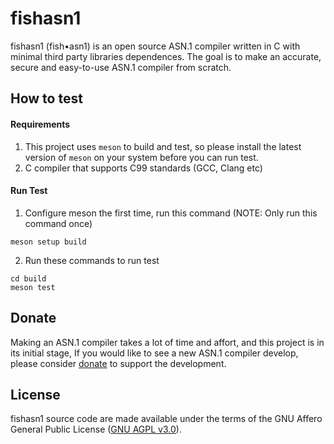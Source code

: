 # fishasn1
fishasn1 (fish•asn1) is an open source ASN.1 compiler written in C with minimal third party libraries dependences. The goal is to make an accurate, secure and easy-to-use ASN.1 compiler from scratch.

## How to test
#### Requirements
1. This project uses `meson` to build and test, so please install the latest version of `meson` on your system before you can run test.
2. C compiler that supports C99 standards (GCC, Clang etc)

#### Run Test
1. Configure meson the first time, run this command (NOTE: Only run this command once)
```
meson setup build
```

2. Run these commands to run test
```
cd build
meson test
```

## Donate
Making an ASN.1 compiler takes a lot of time and affort, and this project is in its initial stage, If you would like to see a new ASN.1 compiler develop, please consider [donate](https://www.patreon.com/tommyjeff) to support the development.

## License
fishasn1 source code are made available under the terms of the GNU Affero General Public License ([GNU AGPL v3.0](https://www.gnu.org/licenses/agpl-3.0.html)).
